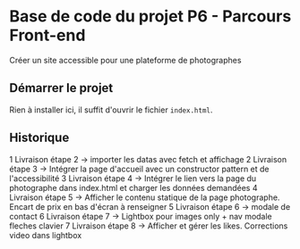 # Base de code du projet P6 - Parcours Front-end
Créer un site accessible pour une plateforme de photographes

## Démarrer le projet
Rien à installer ici, il suffit d'ouvrir le fichier `index.html`.

## Historique
1 Livraison étape 2 -> importer les datas avec fetch et affichage
2 Livraison étape 3 -> Intégrer la page d'accueil avec un constructor pattern et de l'accessibilité
3 Livraison étape 4 -> Intégrer le lien vers la page du photographe dans index.html et charger les données demandées
4 Livraison étape 5 -> Afficher le contenu statique de la page photographe. Encart de prix en bas d'écran à renseigner
5 Livraison étape 6 -> modale de contact
6 Livraison étape 7 -> Lightbox pour images only + nav modale fleches clavier
7 Livraison étape 8 -> Afficher et gérer les likes. Corrections video dans lightbox

